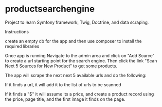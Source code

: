 # productsearchengine

Project to learn Symfony framework, Twig, Doctrine, and data scraping. 

Instructions

create an empty db for the app and then
use composer to install the required libraries

Once app is running
Navigate to the admin area and click on "Add Source" to create a url starting point for the search engine.
Then click the link "Scan Next 5 Sources for New Product" to get some products. 

The app will scrape the next next 5 available urls and do the following:

If it finds a url, it will add it to the list of urls to be scanned

If it finds a "$" it will assume its a price, and create a product record using the price, page title, and the first image it finds on the page. 


